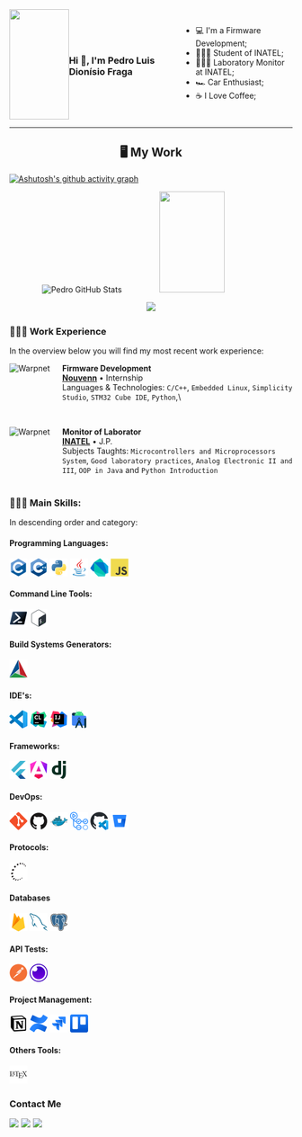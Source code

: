 <!-- Introduction to me -->
<div style="display: flex; flex-direction: row; align-items: center; width: 100%;">
  <!-- Gif to Relax (324 / 175) -->
  <img align="right" height=196.02px width="105.875" src="Assets/pc-without-bg.gif">
  <!-- Others Links -->
  <!-- https://i.pinimg.com/originals/56/25/df/5625df8d2147f6b160f1ef13bd4b8ff5.gif -->
  <!-- https://mir-s3-cdn-cf.behance.net/project_modules/max_1200/2108b1128233439.615236a4da3da.gif -->

  <!-- Spacer -->
  <div style="flex-grow: 1;"></div>
  
  <!-- Resume -->
  <h3>Hi 👋, I'm Pedro Luis Dionísio Fraga</h3>
  <ul>
    <li>💻 I'm a Firmware Development;</li>
    <li>🧑🏼‍🎓 Student of INATEL;</li>
    <li>🧑🏼‍🏫 Laboratory Monitor at INATEL;</li>
    <li>🏎️ Car Enthusiast;</li>
    <li>☕ I Love Coffee;</li>
  </ul>
</div>


-----------------------

<div align="center"><h2>🖥️ My Work</h2></div>

<!-- Activity graph -->
[![Ashutosh's github activity graph](https://github-readme-activity-graph.vercel.app/graph?username=PedroLuisDionisioFraga&theme=tokyo-night&line=ff793f&title_color=ff6a2a)](https://github.com/ashutosh00710/github-readme-activity-graph)

<div align="center">
  <!-- Stats  -->
  <img width="48%" height="180px" src="https://github-readme-stats.vercel.app/api?username=PedroLuisDionisioFraga&show_icons=true&count_private=true&title_color=ff4d00&icon_color=1a1ab27&text_color=c9d1d9&bg_color=1a1b27&hide_border=true" alt="Pedro GitHub Stats"/>

  <!-- Streak -->
  <img width="48%" height="180px" src="https://github-readme-streak-stats.herokuapp.com?user=PedroLuisDionisioFraga&theme=tokyonight&ring=ff793f&currStreakNum=white&sideNums=white&border=1a1b27&card_height=205"/>
</div>

<p align="center">
  <img src="https://github-profile-trophy.vercel.app/?username=PedroLuisDionisioFraga&theme=onestar&row=2&no-bg=true&column=3&margin-w=15&margin-h=15&count_private=true"/>
</p>

### 🧑🏼‍💼 Work Experience
In the overview below you will find my most recent work experience:

<!-- Internship in Nouvenn -->
[<img align="left" height="94px" width="94px" alt="Warpnet" src="https://assets-global.website-files.com/63f8f8609e56aaacd69d9bb7/640703f46fe5f33ef30f903f_nouvenn-logo.svg"/>](https://www.nouvenn.com/)

**Firmware Development** \
[**Nouvenn**](https://www.nouvenn.com/) • Internship \
Languages ​​& Technologies: `C/C++`, `Embedded Linux`, `Simplicity Studio`, `STM32 Cube IDE`, `Python`,\
<!-- Featured projects: -->
<br/>

<!-- Monitor of Laboratory in Inatel -->
[<img align="left" height="94px" width="94px" alt="Warpnet" src="https://iot-labs.io/wp-content/uploads/2023/05/Logo-Inatel.png"/>]([https://www.spacex.com/](https://inatel.br/home/))

**Monitor of Laborator** \
[**INATEL**]((https://inatel.br/home/)) • J.P. \
Subjects Taughts: `Microcontrollers and Microprocessors System`, `Good laboratory practices`, `Analog Electronic II and III`, `OOP in Java` and `Python Introduction`\
<br/>

 
### 👨🏼‍💻 Main Skills:
In descending order and category:

#### Programming Languages:
<code><img height="32" src="https://raw.githubusercontent.com/devicons/devicon/master/icons/c/c-original.svg" alt="c"/></code>
<code><img height="32" src="https://raw.githubusercontent.com/devicons/devicon/master/icons/cplusplus/cplusplus-original.svg" alt="cpp"/></code>
<code><img height="32" src="https://github.com/devicons/devicon/blob/master/icons/python/python-original.svg" alt="python"/></code>
<code><img height="32" src="https://github.com/devicons/devicon/blob/master/icons/java/java-original.svg" alt="java"/></code>
<code><img height="32" src="https://github.com/devicons/devicon/blob/master/icons/dart/dart-original.svg" alt="dart"/></code>
<code><img height="32" src="https://github.com/devicons/devicon/blob/master/icons/javascript/javascript-original.svg" alt="javascript"/></code>

#### Command Line Tools:
<code><img height="32" src="https://github.com/devicons/devicon/blob/master/icons/powershell/powershell-original.svg" alt="shell"/></code>
<code><img height="32" src="https://github.com/devicons/devicon/blob/master/icons/bash/bash-original.svg" alt="bash"/></code>

#### Build Systems Generators:
<code><img height="32" src="https://github.com/devicons/devicon/blob/master/icons/cmake/cmake-original.svg" alt="cmake"/></code>

#### IDE's:
<code><img height="32" src="https://github.com/devicons/devicon/blob/master/icons/vscode/vscode-original.svg" alt="vscode"/></code>
<code><img height="32" src="https://github.com/devicons/devicon/blob/master/icons/clion/clion-original.svg" alt="clion"/></code>
<code><img height="32" src="https://github.com/devicons/devicon/blob/master/icons/intellij/intellij-original.svg" alt="intellij"/></code>
<code><img height="32" src="https://github.com/devicons/devicon/blob/master/icons/androidstudio/androidstudio-original.svg" alt="android-studio"/></code>

#### Frameworks:
<code><img height="32" src="https://github.com/devicons/devicon/blob/master/icons/flutter/flutter-original.svg" alt="flutter"/></code>
<code><img height="32" src="https://github.com/devicons/devicon/blob/master/icons/angular/angular-original.svg" alt="angular"/></code>
<code><img height="32" src="https://github.com/devicons/devicon/blob/master/icons/django/django-plain.svg" alt="django"/></code>

#### DevOps:
<code><img height="32" src="https://github.com/devicons/devicon/blob/master/icons/git/git-original.svg" alt="git"/></code>
<code><img height="32" src="https://github.com/devicons/devicon/blob/master/icons/github/github-original.svg" alt="github"/></code>
<code><img height="32" src="https://github.com/devicons/devicon/blob/master/icons/docker/docker-original.svg" alt="docker"/></code>
<code><img height="32" src="https://github.com/devicons/devicon/blob/master/icons/githubactions/githubactions-original.svg" alt="github-actions"/></code>
<code><img height="32" src="https://github.com/devicons/devicon/blob/master/icons/githubcodespaces/githubcodespaces-original.svg" alt="github-codespaces"/></code>
<code><img height="32" src="https://github.com/devicons/devicon/blob/master/icons/bitbucket/bitbucket-original.svg" alt="bitbucket"/></code>

#### Protocols:
<code><img height="32" src="https://github.com/devicons/devicon/blob/master/icons/ssh/ssh-original.svg" alt="ssh"/></code>

#### Databases
<code><img height="32" src="https://github.com/devicons/devicon/blob/master/icons/firebase/firebase-original.svg" alt="firebase"/></code>
<code><img height="32" src="https://github.com/devicons/devicon/blob/master/icons/mysql/mysql-original.svg" alt="mysql"/></code>
<code><img height="32" src="https://github.com/devicons/devicon/blob/master/icons/postgresql/postgresql-original.svg" alt="postgresql"/></code>

#### API Tests:
<code><img height="32" src="https://github.com/devicons/devicon/blob/master/icons/postman/postman-original.svg" alt="postman"/></code>
<code><img height="32" src="https://github.com/devicons/devicon/blob/master/icons/insomnia/insomnia-original.svg" alt="insomnia"/></code>

#### Project Management:
<code><img height="32" src="https://github.com/devicons/devicon/blob/master/icons/notion/notion-original.svg" alt="notion"/></code>
<code><img height="32" src="https://github.com/devicons/devicon/blob/master/icons/confluence/confluence-original.svg" alt="confluence"/></code>
<code><img height="32" src="https://github.com/devicons/devicon/blob/master/icons/jira/jira-original.svg" alt="jira"/></code>
<code><img height="32" src="https://github.com/devicons/devicon/blob/master/icons/trello/trello-original.svg" alt="trello"/></code>

#### Others Tools:
<code><img height="32" src="https://github.com/devicons/devicon/blob/master/icons/latex/latex-original.svg" alt="latex"/></code>

<!--
<div align="center">
<br><p align="centre"><b>Visitors Count</b></p>  
<p align="center"><img align="center" src="https://profile-counter.glitch.me/{PedroLuisDionisioFraga}/count.svg" /></p> 
<br>
</div>-->

### Contact Me
<div style="display: flex; flex-direction: row; align-items: center;"> <!--
  <a href="https://instagram.com/pedro_dionisio49" target="_blank"><img src="https://img.shields.io/badge/-Instagram-%23E4405F?style=for-the- badge&logo=instagram&logoColor=white"</a> -->
  <a style="margin-right: 5px;" href = "mailto:pedrodfraga@hotmail.com"> <img src="https://img.shields.io/badge/-Email-%23333?style=for-the-badge&logo=gmail&logoColor=white&color=ea4335" target="_blank"></a>
  <a style="margin-right: 5px;" href = "https://www.linkedin.com/in/pedro-luis-dionisio-fraga/"> <img src="https://img.shields.io/badge/LinkedIn-0077B5?style=for-the-badge&logo=linkedin&logoColor=white" target="_blank"></a>
  <a style="margin-right: 5px;" href = "https://github.com/PedroLuisDionisioFraga"> <img src="https://img.shields.io/badge/github-%2300acee.svg?color=181717&style=for-the-badge&logo=github&logoColor=white" target="_blank"></a>
</div>
